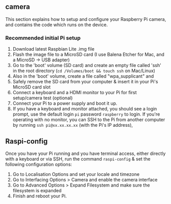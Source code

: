 ## camera

This section explains how to setup and configure your Raspberry Pi camera, and contains the code which runs on the device.

### Recommended initial Pi setup

1. Download latest Raspbian Lite .img file
2. Flash the image file to a MicroSD card (I use Balena Etcher for Mac, and a MicroSD -> USB adapter)
3. Go to the 'boot' volume (SD card) and create an empty file called 'ssh' in the root directory (`cd /Volumes/boot && touch ssh` on Mac/Linux)
4. Also in the 'boot' volume, create a file called "wpa_supplicant" and 
5. Safely remove the SD card from your computer & insert it in your Pi's MicroSD card slot
6. Connect a keyboard and a HDMI monitor to your Pi for first setup/camera test (optional)
7. Connect your Pi to a power supply and boot it up.
8. If you have a keyboard and monitor attached, you should see a login prompt, use the default login `pi` password `raspberry` to login. If you're operating with no monitor, you can SSH to the Pi from another computer by running `ssh pi@xx.xx.xx.xx` (with the Pi's IP address),

## Raspi-config

Once you have your Pi running and you have terminal access, either directly with a keyboard or via SSH, run the command `raspi-config` & set the following configuration options:

1. Go to Localisation Options and set your locale and timezone
2. Go to Interfacing Options > Camera and enable the camera interface
3. Go to Advanced Options > Expand Filesystem and make sure the filesystem is expanded
4. Finish and reboot your Pi.